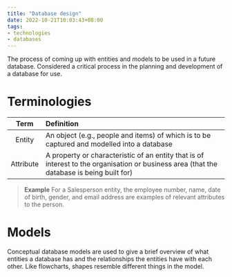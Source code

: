```yaml
---
title: "Database design"
date: 2022-10-21T10:03:43+08:00
tags:
- technologies
- databases
---
```


The process of coming up with entities and models to be used in a future database. Considered a critical process in the planning and development of a database for use.

# Terminologies

| Term | Definition |
|:-:|:-|
| Entity | An object (e.g., people and items) of which is to be captured and modelled into a database |
| Attribute | A property or characteristic of an entity that is of interest to the organisation or business area (that the database is being built for) |

> **Example**
> For a Salesperson entity, the employee number, name, date of birth, gender, and email address are examples of relevant attributes to the person.

# Models

Conceptual database models are used to give a brief overview of what entities a database has and the relationships the entities have with each other. Like flowcharts, shapes resemble different things in the model.